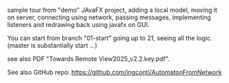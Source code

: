 sample tour from "demo" JAvaFX project, adding a local model, 
moving it on server, connecting using network, passing messages, 
implementing listeners and redrawing back using javafx on GUI.

You can start from branch "01-start" going up to 21, seeing all the logic.
(master is substantially start ...)

see also PDF "Towards Remote View2025_v2.2.key.pdf".

See also GitHub repo:
https://github.com/ingconti/AutomatonFromNetwork




